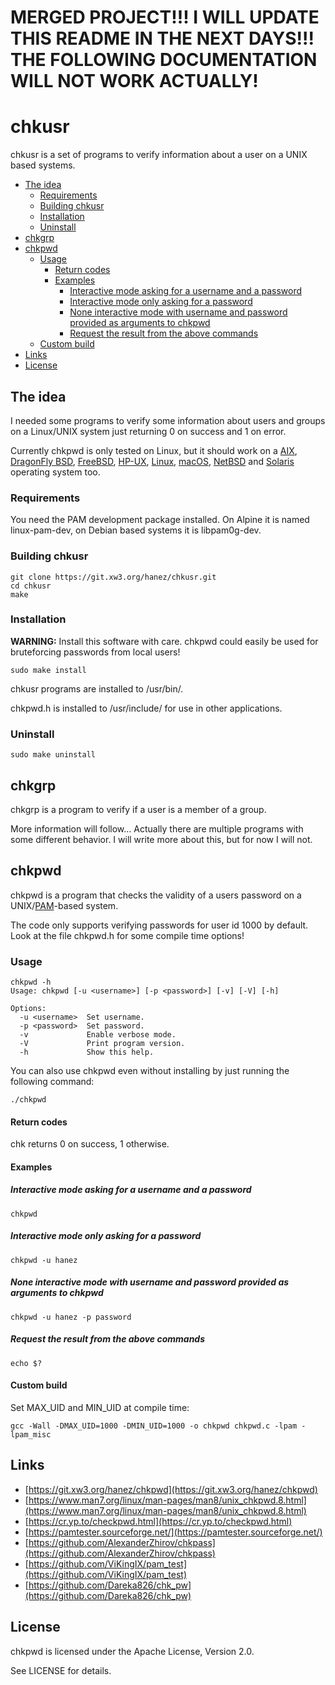 # MERGED PROJECT!!! I WILL UPDATE THIS README IN THE NEXT DAYS!!! THE FOLLOWING DOCUMENTATION WILL NOT WORK ACTUALLY!

# chkusr

chkusr is a set of programs to verify information about a user on a UNIX based systems.

 * [The idea](#the-idea)
    * [Requirements](#requirements)
    * [Building chkusr](#building-chkusr)
    * [Installation](#installation)
    * [Uninstall](#uninstall)
 * [chkgrp](#chkgrp)
 * [chkpwd](#chkpwd)
    * [Usage](#usage)
       * [Return codes](#return-codes)
       * [Examples](#examples)
          * [Interactive mode asking for a username and a password](#interactive-mode-asking-for-a-username-and-a-password)
          * [Interactive mode only asking for a password](#interactive-mode-only-asking-for-a-password)
          * [None interactive mode with username and password provided as arguments to chkpwd](#none-interactive-mode-with-username-and-password-provided-as-arguments-to-chkpwd)
          * [Request the result from the above commands](#request-the-result-from-the-above-commands)
    * [Custom build](#custom-build)
 * [Links](#links)
 * [License](#license)



## The idea

I needed some programs to verify some information about users and groups on a Linux/UNIX system just returning 0 on success and 1 on error.

Currently chkpwd is only tested on Linux, but it should work on a [AIX](https://en.wikipedia.org/wiki/IBM_AIX), [DragonFly BSD](https://www.dragonflybsd.org/), [FreeBSD](https://www.freebsd.org/), [HP-UX](https://en.wikipedia.org/wiki/HP-UX), [Linux](https://kernel.org/), [macOS](https://en.wikipedia.org/wiki/MacOS), [NetBSD](https://netbsd.org/) and [Solaris](https://en.wikipedia.org/wiki/Oracle_Solaris) operating system too.

### Requirements

You need the PAM development package installed. On Alpine it is named linux-pam-dev, on Debian based systems it is libpam0g-dev.

### Building chkusr

```
git clone https://git.xw3.org/hanez/chkusr.git
cd chkusr
make
```

### Installation

**WARNING:** Install this software with care. chkpwd could easily be used for bruteforcing passwords from local users!

```
sudo make install
```

chkusr programs are installed to /usr/bin/.

chkpwd.h is installed to /usr/include/ for use in other applications.

### Uninstall

```
sudo make uninstall
```

## chkgrp

chkgrp is a program to verify if a user is a member of a group.

More information will follow... Actually there are multiple programs with some different behavior. I will write more about this, but for now I will not.


## chkpwd

chkpwd is a program that checks the validity of a users password on a UNIX/[PAM](https://en.wikipedia.org/wiki/Pluggable_Authentication_Module)-based system.


The code only supports verifying passwords for user id 1000 by default. Look at the file chkpwd.h for some compile time options!



### Usage

```
chkpwd -h
Usage: chkpwd [-u <username>] [-p <password>] [-v] [-V] [-h]

Options:
  -u <username>  Set username.
  -p <password>  Set password.
  -v             Enable verbose mode.
  -V             Print program version.
  -h             Show this help.
```

You can also use chkpwd even without installing by just running the following command:

```
./chkpwd
```



#### Return codes

chk returns 0 on success, 1 otherwise.

#### Examples

##### Interactive mode asking for a username and a password

```
chkpwd
```

##### Interactive mode only asking for a password

```
chkpwd -u hanez
```

##### None interactive mode with username and password provided as arguments to chkpwd

```
chkpwd -u hanez -p password
```

##### Request the result from the above commands

```
echo $?
```

#### Custom build

Set MAX_UID and MIN_UID at compile time:

```
gcc -Wall -DMAX_UID=1000 -DMIN_UID=1000 -o chkpwd chkpwd.c -lpam -lpam_misc
```

## Links

 - [https://git.xw3.org/hanez/chkpwd](https://git.xw3.org/hanez/chkpwd)
 - [https://www.man7.org/linux/man-pages/man8/unix_chkpwd.8.html](https://www.man7.org/linux/man-pages/man8/unix_chkpwd.8.html)
 - [https://cr.yp.to/checkpwd.html](https://cr.yp.to/checkpwd.html)
 - [https://pamtester.sourceforge.net/](https://pamtester.sourceforge.net/)
 - [https://github.com/AlexanderZhirov/chkpass](https://github.com/AlexanderZhirov/chkpass)
 - [https://github.com/ViKingIX/pam_test](https://github.com/ViKingIX/pam_test)
 - [https://github.com/Dareka826/chk_pw](https://github.com/Dareka826/chk_pw)

## License

chkpwd is licensed under the Apache License, Version 2.0.

See LICENSE for details.

